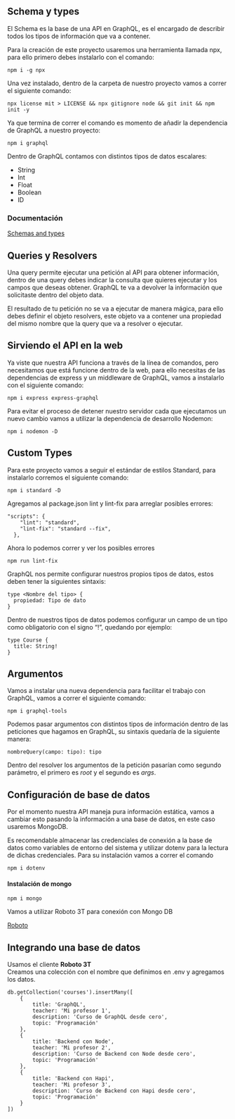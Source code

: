 ## Schema y types

El Schema es la base de una API en GraphQL, es el encargado de describir todos los tipos de información que va a contener.

Para la creación de este proyecto usaremos una herramienta llamada npx, para ello primero debes instalarlo con el comando:
```
npm i -g npx
```

Una vez instalado, dentro de la carpeta de nuestro proyecto vamos a correr el siguiente comando:

```
npx license mit > LICENSE && npx gitignore node && git init && npm init -y
```

Ya que termina de correr el comando es momento de añadir la dependencia de GraphQL a nuestro proyecto:

```
npm i graphql
```

Dentro de GraphQL contamos con distintos tipos de datos escalares:

- String
- Int
- Float
- Boolean
- ID

### Documentación
[Schemas and types](https://graphql.org/learn/schema/) 

## Queries y Resolvers

Una query permite ejecutar una petición al API para obtener información, dentro de una query debes indicar la consulta que quieres ejecutar y los campos que deseas obtener. GraphQL te va a devolver la información que solicitaste dentro del objeto data.

El resultado de tu petición no se va a ejecutar de manera mágica, para ello debes definir el objeto resolvers, este objeto va a contener una propiedad del mismo nombre que la query que va a resolver o ejecutar.

## Sirviendo el API en la web

Ya viste que nuestra API funciona a través de la línea de comandos, pero necesitamos que está funcione dentro de la web, para ello necesitas de las dependencias de express y un middleware de GraphQL, vamos a instalarlo con el siguiente comando:

```
npm i express express-graphql
```

Para evitar el proceso de detener nuestro servidor cada que ejecutamos un nuevo cambio vamos a utilizar la dependencia de desarrollo Nodemon:

```
npm i nodemon -D
```

## Custom Types

Para este proyecto vamos a seguir el estándar de estilos Standard, para instalarlo corremos el siguiente comando:

```
npm i standard -D
```
  
Agregamos al package.json lint y lint-fix para arreglar posibles errores:
```
"scripts": {
    "lint": "standard",
    "lint-fix": "standard --fix",
  },
```
  
Ahora lo podemos correr y ver los posibles errores  
```
npm run lint-fix
```

GraphQL nos permite configurar nuestros propios tipos de datos, estos deben tener la siguientes sintaxis:

```
type <Nombre del tipo> {
  propiedad: Tipo de dato
}
```

Dentro de nuestros tipos de datos podemos configurar un campo de un tipo como obligatorio con el signo “!”, quedando por ejemplo:

```
type Course {
  title: String!
}
```

## Argumentos

Vamos a instalar una nueva dependencia para facilitar el trabajo con GraphQL, vamos a correr el siguiente comando:

```
npm i graphql-tools
```

Podemos pasar argumentos con distintos tipos de información dentro de las peticiones que hagamos en GraphQL, su sintaxis quedaría de la siguiente manera:

```
nombreQuery(campo: tipo): tipo
```

Dentro del resolver los argumentos de la petición pasarían como segundo parámetro, el primero es *root* y el segundo es *args*.

## Configuración de base de datos

Por el momento nuestra API maneja pura información estática, vamos a cambiar esto pasando la información a una base de datos, en este caso usaremos MongoDB.

Es recomendable almacenar las credenciales de conexión a la base de datos como variables de entorno del sistema y utilizar dotenv para la lectura de dichas credenciales. Para su instalación vamos a correr el comando

```
npm i dotenv
```
#### Instalación de mongo
```
npm i mongo
```

Vamos a utilizar Roboto 3T para conexión con Mongo DB  

[Roboto](https://robomongo.org/)

## Integrando una base de datos
Usamos el cliente **Roboto 3T**  
Creamos una colección con el nombre que definimos en .env y agregamos los datos.
```
db.getCollection('courses').insertMany([
    {
		title: 'GraphQL',
		teacher: 'Mi profesor 1',
		description: 'Curso de GraphQL desde cero',
		topic: 'Programación'
	},
	{
		title: 'Backend con Node',
		teacher: 'Mi profesor 2',
		description: 'Curso de Backend con Node desde cero',
		topic: 'Programación'
	},
	{
		title: 'Backend con Hapi',
		teacher: 'Mi profesor 3',
		description: 'Curso de Backend con Hapi desde cero',
		topic: 'Programación'
	}
])
```